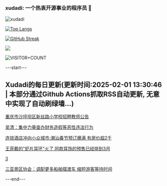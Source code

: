 ### xudadi: 一个热衷开源事业的程序员 👋

![xudadi](https://github-readme-stats-git-masterorgs-github-readme-stats-team.vercel.app/api?username=xudadi)

[![Top Langs](https://github-readme-stats.vercel.app/api/top-langs/?username=xudadi)](https://github.com/anuraghazra/github-readme-stats)

[![GitHub Streak](https://streak-stats.demolab.com?user=xudadi&locale=zh_Hans)](https://git.io/streak-stats)

![](https://raw.githubusercontent.com/xudadi/xudadi/main/assets/github-contribution-grid-snake.svg)

![VISITOR+COUNT](https://komarev.com/ghpvc/?username=xudadi&label=VISITOR+COUNT)


---start---

## Xudadi的每日更新(更新时间:2025-02-01 13:30:46 | 本部分通过Github Actions抓取RSS自动更新, 无意中实现了自动刷绿墙...)

[重庆市沙坪坝区新丝路小学校招聘教师公告](https://www.gongkaoleida.com/article/2277560)

[吴清：集中力量查办财务造假等恶性违法行为](https://m.163.com/news/article/JNA4O8RO0001899O.html)

[连锁酒店冲向小众城市:潮汕春节预订爆满 有房价超2千](https://m.163.com/news/article/JN7FN0Q40530KP1K.html)

[王菲戴的"虾片耳环"火了 同款耳饰的预售已经排到3月](https://m.163.com/news/article/JNA1F8R80514R9OJ.html)

[3](https://m.163.com/touch/news/sub/domestic)

[三亚景区协会：调配更多船舶摆渡车 缩短游客等待时间](https://m.163.com/news/article/JN9UI4Q00534A4SC.html)

---end---
